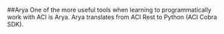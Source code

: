 ##Arya
One of the more useful tools when learning to programmatically work with ACI is Arya. Arya translates from ACI Rest to Python (ACI Cobra SDK).

